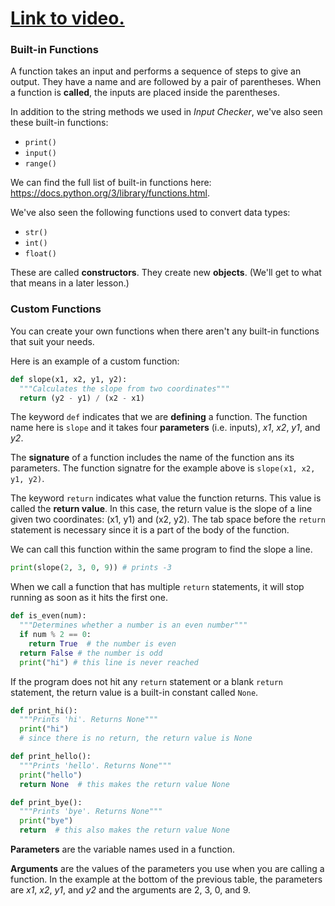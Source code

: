 # [Link to video.](https://www.youtube.com/watch?v=CcKPrzeFIZE&list=PLVD25niNi0Bkf2psAf7PzB1SV068XyNPo&index=31)

### Built-in Functions

A function takes an input and performs a sequence of steps to give an output. They have a name and are followed by a pair of parentheses. When a function is **called**, the inputs are placed inside the parentheses.

In addition to the string methods we used in *Input Checker*, we've also seen these built-in functions:

* `print()`
* `input()`
* `range()`

We can find the full list of built-in functions here: https://docs.python.org/3/library/functions.html.

We've also seen the following functions used to convert data types:

* `str()`
* `int()`
* `float()`

These are called **constructors**.  They create new **objects**. (We'll get to what that means in a later lesson.) 

### Custom Functions

You can create your own functions when there aren't any built-in functions that suit your needs.

Here is an example of a custom function:

````python
def slope(x1, x2, y1, y2): 
  """Calculates the slope from two coordinates"""
  return (y2 - y1) / (x2 - x1)
````

The keyword `def` indicates that we are **defining** a function. The function name here is `slope` and it takes four **parameters** (i.e. inputs), *x1*, *x2*, *y1*, and *y2*. 

The **signature** of a function includes the name of the function ans its parameters. The function signatre for the example above is `slope(x1, x2, y1, y2)`.

The keyword `return` indicates what value the function returns. This value is called the **return value**. In this case, the return value is the slope of a line given two coordinates: (x1, y1) and (x2, y2). The tab space before the `return` statement is necessary since it is a part of the body of the function. 

We can call this function within the same program to find the slope a line.

````python
print(slope(2, 3, 0, 9)) # prints -3
````

When we call a function that has multiple `return` statements, it will stop running as soon as it hits the first one. 

```python
def is_even(num):
  """Determines whether a number is an even number"""
  if num % 2 == 0:
    return True  # the number is even
  return False # the number is odd
  print("hi") # this line is never reached
```

If the program does not hit any `return` statement or a blank `return` statement, the return value is a built-in constant called `None`.

```python
def print_hi():
  """Prints 'hi'. Returns None"""
  print("hi")
  # since there is no return, the return value is None

def print_hello():
  """Prints 'hello'. Returns None"""
  print("hello")
  return None  # this makes the return value None

def print_bye():
  """Prints 'bye'. Returns None"""
  print("bye")
  return  # this also makes the return value None
```

**Parameters** are the variable names used in a function. 

**Arguments** are the values of the parameters you use when you are calling a function. In the example at the bottom of the previous table, the parameters are *x1*, *x2*, *y1*, and *y2* and the arguments are 2, 3, 0, and 9.
